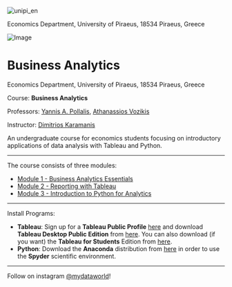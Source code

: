 ![unipi_en](https://user-images.githubusercontent.com/7208848/195367300-3559566e-a8a5-4d60-98dd-c26ba2536388.jpg)

Economics Department, University of Piraeus, 18534 Piraeus, Greece


![Image](images/unipi_en.jpeg)

# Business Analytics

Economics Department, University of Piraeus, 18534 Piraeus, Greece

Course: **Business Analytics**

Professors: [Yannis A. Pollalis](https://www.unipi.gr/unipi/en/yannis.html), [Athanassios Vozikis](https://www.unipi.gr/unipi/en/avozik.html)

Instructor: [Dimitrios Karamanis](https://www.linkedin.com/in/dimitrios-karamanis/)


An undergraduate course for economics students focusing on introductory applications of data analysis with Tableau and Python.

------------------------------------------------------------------------------------------------------------------------
The course consists of three modules:
- [Module 1 - Business Analytics Essentials](https://github.com/karajimys/BusinessAnalytics/tree/main/Module%201%20-%20Business%20Analytics%20Essentials)
- [Module 2 - Reporting with Tableau](https://github.com/karajimys/BusinessAnalytics/tree/main/Module%202%20-%20Reporting%20with%20Tableau)
- [Module 3 - Introduction to Python for Analytics](https://github.com/karajimys/BusinessAnalytics/tree/main/Module%203%20-%20Introduction%20to%20Python%20for%20Analytics)
------------------------------------------------------------------------------------------------------------------------
Install Programs:

- **Tableau**: Sign up for a **Tableau Public Profile** [here](https://public.tableau.com/app/discover) and download **Tableau Desktop Public Edition** from [here](https://www.tableau.com/products/public/download). You can also download (if you want) the **Tableau for Students** Edition from [here](https://www.tableau.com/academic/students).
- **Python**: Download the **Anaconda** distribution from [here](https://www.anaconda.com/products/distribution) in order to use the **Spyder** scientific environment. 

------------------------------------------------------------------------------------------------------------------------
Follow on instagram [@mydataworld](https://www.instagram.com/mydataworld/?hl=en)!

